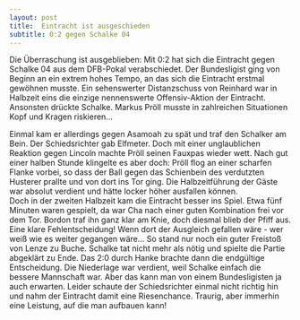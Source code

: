 ```yaml
---
layout: post
title:  Eintracht ist ausgeschieden
subtitle: 0:2 gegen Schalke 04
---
```


Die Überraschung ist ausgeblieben: Mit 0:2 hat sich die Eintracht gegen Schalke 04 aus dem DFB-Pokal verabschiedet. Der Bundesligist ging von Beginn an ein extrem hohes Tempo, an das sich die Eintracht erstmal gewöhnen musste. Ein sehenswerter Distanzschuss von Reinhard war in Halbzeit eins die einzige nennenswerte Offensiv-Aktion der Eintracht. Ansonsten drückte Schalke. Markus Pröll musste in zahlreichen Situationen Kopf und Kragen riskieren...

Einmal kam er allerdings gegen Asamoah zu spät und traf den Schalker am Bein. Der Schiedsrichter gab Elfmeter. Doch mit einer unglaublichen Reaktion gegen Lincoln machte Pröll seinen Fauxpas wieder wett. Nach gut einer halben Stunde klingelte es aber doch: Pröll flog an einer scharfen Flanke vorbei, so dass der Ball gegen das Schienbein des verdutzten Husterer prallte und von dort ins Tor ging. Die Halbzeitführung der Gäste war absolut verdient und hätte locker höher ausfallen können.  
Doch in der zweiten Halbzeit kam die Eintracht besser ins Spiel. Etwa fünf Minuten waren gespielt, da war Cha nach einer guten Kombination frei vor dem Tor. Bordon traf ihn ganz klar am Knie, doch diesmal blieb der Pfiff aus. Eine klare Fehlentscheidung! Wenn dort der Ausgleich gefallen wäre - wer weiß wie es weiter gegangen wäre... So stand nur noch ein guter Freistoß von Lenze zu Buche. Schalke tat nicht mehr als nötig und spielte die Partie abgeklärt zu Ende. Das 2:0 durch Hanke brachte dann die endgültige Entscheidung. Die Niederlage war verdient, weil Schalke einfach die bessere Mannschaft war. Aber das kann man von einem Bundesligisten ja auch erwarten. Leider schaute der Schiedsrichter einmal nicht richtig hin und nahm der Eintracht damit eine Riesenchance. Traurig, aber immerhin eine Leistung, auf die man aufbauen kann!
